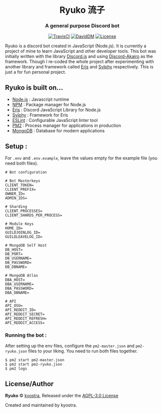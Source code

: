 <h1 align="center">Ryuko 流子</h1>
<h3 align="center">A general purpose Discord bot</h3>
<p align="center">
    <a title="TravisCI" href="https://travis-ci.org/kyostra/ryuko"><img src="https://img.shields.io/travis/kyostra/ryuko.svg?style=flat" alt="TravisCI" /></a>
    <a title="DavidDM" href="https://david-dm.org/kyostra/ryuko"><img src="https://img.shields.io/david/kyostra/ryuko.svg?style=flat" alt="DavidDM" /></a>
    <a title="license" href="https://github.com/kyostra/ryuko/blob/master/LICENSE"><img src="https://img.shields.io/github/license/kyostra/ryuko.svg" alt="License" /></a>
</p>

Ryuko is a discord bot created in JavaScript (Node.js). It is currently a project of mine to learn JavaScript and other developer tools. This bot was initially written with the library [Discord.js](https://github.com/discordjs/discord.js) and using [Discord-Akairo](https://github.com/discord-akairo/discord-akairo) as the framework. Though I re-coded the whole project after experimenting with another library and framework called [Eris](https://github.com/abalabahaha/eris) and [Sylphy](https://github.com/pyraxo/sylphy) respectively. This is just a for fun personal project.

## Ryuko is built on...
* [Node.js](https://nodejs.org/en/) : Javascript runtime
* [NPM](https://www.npmjs.com/) : Package manager for Node.js
* [Eris](https://github.com/abalabahaha/eris) : Discord JavaScript Library for Node.js
* [Sylphy](https://github.com/pyraxo/sylphy) : Framework for Eris
* [ESLint](https://eslint.org) : Configurable JavaScript linter tool
* [PM2](https://pm2.keymetrics.io/) : Process manager for applications in production
* [MongoDB](https://www.mongodb.com/) : Database for modern applications

## Setup :
For `.env` and `.env.example`, leave the values empty for the example file (you need both files).
```env
# Bot configuration

# Bot Masterkeys
CLIENT_TOKEN=
CLIENT_PREFIX=
OWNER_ID=
ADMIN_IDS=

# Sharding
CLIENT_PROCESSES=
CLIENT_SHARDS_PER_PROCESS=

# Module Keys
HOME_ID=
GUILDJOINLOG_ID=
GUILDLEAVELOG_ID=

# MongoDB Self Host
DB_HOST=
DB_PORT=
DB_USERNAME=
DB_PASSWORD=
DB_DBNAME=

# MongoDB Atlas
DBA_HOST=
DBA_USERNAME=
DBA_PASSWORD=
DBA_DBNAME=

# API
API_OSU=
API_REDDIT_ID=
API_REDDIT_SECRET=
API_REDDIT_REFRESH=
API_REDDIT_ACCESS=
```

### Running the bot :
After setting up the env files, configure the `pm2-master.json` and `pm2-ryuko.json` files to your liking. You need to run both files together.

```
$ pm2 start pm2-master.json
$ pm2 start pm2-ryuko.json
$ pm2 logs
```

## License/Author
**Ryuko** © [kyostra](https://github.com/kyostra), Released under the [AGPL-3.0 License](https://github.com/kyostra/ryuko/blob/master/LICENSE)

Created and maintained by kyostra.
